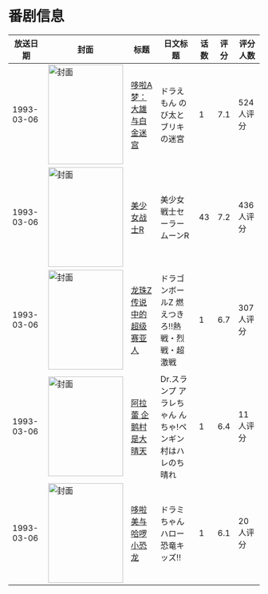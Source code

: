 # 番剧信息

|放送日期|封面|标题|日文标题|话数|评分|评分人数|
|---|---|---|---|---|---|---|
|1993-03-06|<img src="//lain.bgm.tv/pic/cover/c/94/31/452_j3Hpn.jpg" alt="封面" style="width:150px;height:200px;object-fit:cover;">|[哆啦A梦：大雄与白金迷宫](https://bangumi.tv/subject/452)|ドラえもん のび太とブリキの迷宮|1|7.1|524人评分|
|1993-03-06|<img src="//lain.bgm.tv/pic/cover/c/60/9c/5428_I91iL.jpg" alt="封面" style="width:150px;height:200px;object-fit:cover;">|[美少女战士R](https://bangumi.tv/subject/5428)|美少女戦士セーラームーンR|43|7.2|436人评分|
|1993-03-06|<img src="//lain.bgm.tv/pic/cover/c/ac/ea/45393_QZta0.jpg" alt="封面" style="width:150px;height:200px;object-fit:cover;">|[龙珠Z 传说中的超级赛亚人](https://bangumi.tv/subject/45393)|ドラゴンボールZ 燃えつきろ!!熱戦・烈戦・超激戦|1|6.7|307人评分|
|1993-03-06|<img src="//lain.bgm.tv/pic/cover/c/63/94/82723_23TO2.jpg" alt="封面" style="width:150px;height:200px;object-fit:cover;">|[阿拉蕾 企鹅村是大晴天](https://bangumi.tv/subject/82723)|Dr.スランプ アラレちゃん んちゃ!ペンギン村はハレのち晴れ|1|6.4|11人评分|
|1993-03-06|<img src="//lain.bgm.tv/pic/cover/c/58/6f/121743_wTFfA.jpg" alt="封面" style="width:150px;height:200px;object-fit:cover;">|[哆啦美与哈啰小恐龙](https://bangumi.tv/subject/121743)|ドラミちゃん ハロー恐竜キッズ!!|1|6.1|20人评分|
